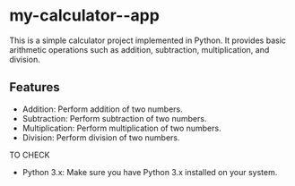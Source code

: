 # my-calculator--app
This is a simple calculator project implemented in Python. It provides basic arithmetic operations such as addition, subtraction, multiplication, and division.

## Features

- Addition: Perform addition of two numbers.
- Subtraction: Perform subtraction of two numbers.
- Multiplication: Perform multiplication of two numbers.
- Division: Perform division of two numbers.

TO CHECK

- Python 3.x: Make sure you have Python 3.x installed on your system.
  
  
